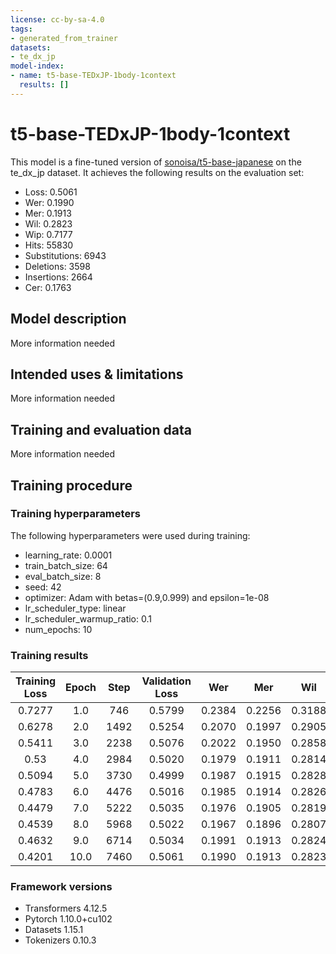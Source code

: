 ```yaml
---
license: cc-by-sa-4.0
tags:
- generated_from_trainer
datasets:
- te_dx_jp
model-index:
- name: t5-base-TEDxJP-1body-1context
  results: []
---
```


<!-- This model card has been generated automatically according to the information the Trainer had access to. You
should probably proofread and complete it, then remove this comment. -->

# t5-base-TEDxJP-1body-1context

This model is a fine-tuned version of [sonoisa/t5-base-japanese](https://huggingface.co/sonoisa/t5-base-japanese) on the te_dx_jp dataset.
It achieves the following results on the evaluation set:
- Loss: 0.5061
- Wer: 0.1990
- Mer: 0.1913
- Wil: 0.2823
- Wip: 0.7177
- Hits: 55830
- Substitutions: 6943
- Deletions: 3598
- Insertions: 2664
- Cer: 0.1763

## Model description

More information needed

## Intended uses & limitations

More information needed

## Training and evaluation data

More information needed

## Training procedure

### Training hyperparameters

The following hyperparameters were used during training:
- learning_rate: 0.0001
- train_batch_size: 64
- eval_batch_size: 8
- seed: 42
- optimizer: Adam with betas=(0.9,0.999) and epsilon=1e-08
- lr_scheduler_type: linear
- lr_scheduler_warmup_ratio: 0.1
- num_epochs: 10

### Training results

| Training Loss | Epoch | Step | Validation Loss | Wer    | Mer    | Wil    | Wip    | Hits  | Substitutions | Deletions | Insertions | Cer    |
|:-------------:|:-----:|:----:|:---------------:|:------:|:------:|:------:|:------:|:-----:|:-------------:|:---------:|:----------:|:------:|
| 0.7277        | 1.0   | 746  | 0.5799          | 0.2384 | 0.2256 | 0.3188 | 0.6812 | 54323 | 7170          | 4878      | 3777       | 0.2371 |
| 0.6278        | 2.0   | 1492 | 0.5254          | 0.2070 | 0.1997 | 0.2905 | 0.7095 | 55045 | 6885          | 4441      | 2412       | 0.1962 |
| 0.5411        | 3.0   | 2238 | 0.5076          | 0.2022 | 0.1950 | 0.2858 | 0.7142 | 55413 | 6902          | 4056      | 2463       | 0.1805 |
| 0.53          | 4.0   | 2984 | 0.5020          | 0.1979 | 0.1911 | 0.2814 | 0.7186 | 55599 | 6849          | 3923      | 2362       | 0.1761 |
| 0.5094        | 5.0   | 3730 | 0.4999          | 0.1987 | 0.1915 | 0.2828 | 0.7172 | 55651 | 6944          | 3776      | 2465       | 0.1742 |
| 0.4783        | 6.0   | 4476 | 0.5016          | 0.1985 | 0.1914 | 0.2826 | 0.7174 | 55684 | 6947          | 3740      | 2490       | 0.1753 |
| 0.4479        | 7.0   | 5222 | 0.5035          | 0.1976 | 0.1905 | 0.2819 | 0.7181 | 55726 | 6961          | 3684      | 2468       | 0.1733 |
| 0.4539        | 8.0   | 5968 | 0.5022          | 0.1967 | 0.1896 | 0.2807 | 0.7193 | 55795 | 6938          | 3638      | 2477       | 0.1729 |
| 0.4632        | 9.0   | 6714 | 0.5034          | 0.1991 | 0.1913 | 0.2824 | 0.7176 | 55844 | 6942          | 3585      | 2687       | 0.1758 |
| 0.4201        | 10.0  | 7460 | 0.5061          | 0.1990 | 0.1913 | 0.2823 | 0.7177 | 55830 | 6943          | 3598      | 2664       | 0.1763 |


### Framework versions

- Transformers 4.12.5
- Pytorch 1.10.0+cu102
- Datasets 1.15.1
- Tokenizers 0.10.3
